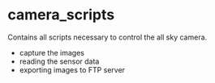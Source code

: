 # camera_scripts
Contains all scripts necessary to control the all sky camera. 
* capture the images
* reading the sensor data
* exporting images to FTP server
